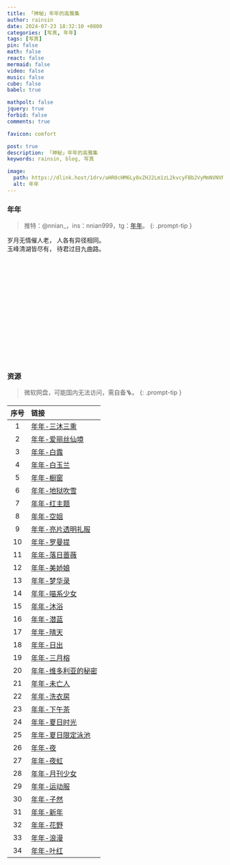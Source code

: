 ```yaml
---
title: 「神秘」年年的高雅集
author: rainsin
date: 2024-07-23 18:32:10 +0800
categories: [写真, 年年]
tags: [写真]
pin: false
math: false
react: false
mermaid: false
video: false
music: false
cube: false
babel: true

mathpolt: false
jquery: true
forbid: false
comments: true

favicon: comfort

post: true
description: 「神秘」年年的高雅集
keywords: rainsin, blog, 写真

image:
  path: https://dlink.host/1drv/aHR0cHM6Ly8xZHJ2Lm1zL2kvcyFBb2VyMmNVNVNsT0ZpUDAzX1VIUGhPdDRpTTVlM0E_ZT1lODI1NVM.jpg
  alt: 年年
---
```


<style>
    .gallery-wrap {
  display: flex;
  flex-direction: row;
  width: 100%;
  aspect-ratio: 1/0.5;
}

.item {
  flex: 1;
  height: 100%;
  background-position: center;
  background-size: cover;
  background-repeat: none;
  transition: flex 0.8s ease;
}

.item:hover {
    flex: 7;
}

.item-1 {
  background-image: url('https://dlink.host/1drv/aHR0cHM6Ly8xZHJ2Lm1zL2kvcyFBb2VyMmNVNVNsT0ZpUHMtTlVqQk9lcFoxRHA2Vmc_ZT1jQmJTNmc.jpg');
}

.item-2 {
  background-image: url('https://dlink.host/1drv/aHR0cHM6Ly8xZHJ2Lm1zL2kvcyFBb2VyMmNVNVNsT0ZpUDB6NjcxZEoyN044UnF1N1E_ZT1uNWZwYWI.jpg');
}

.item-3 {
  background-image: url('https://dlink.host/1drv/aHR0cHM6Ly8xZHJ2Lm1zL2kvcyFBb2VyMmNVNVNsT0ZpUDA0OFAycWxWQzdpNERyUGc_ZT1Ea2ZqQWI.jpg');
}

.item-4 {
  background-image: url('https://dlink.host/1drv/aHR0cHM6Ly8xZHJ2Lm1zL2kvcyFBb2VyMmNVNVNsT0ZpUHdWODhCQVY0ZVhMU3FrUlE_ZT1Jb1FBak4.jpg');
}

.item-5 {
  background-image: url('https://dlink.host/1drv/aHR0cHM6Ly8xZHJ2Lm1zL2kvcyFBb2VyMmNVNVNsT0ZpUDB5WnBYeXAtQzZrZS1OTlE_ZT05aEZGbjE.jpg');
}

.item-6 {
  background-image: url('https://dlink.host/1drv/aHR0cHM6Ly8xZHJ2Lm1zL2kvcyFBb2VyMmNVNVNsT0ZpUDAwdjg0dkNPQjNaME1HeVE_ZT0wMXRXcmw.jpg');
}
</style>

<link rel="stylesheet" href="/assets/post/nian/index.css"/>

### 年年

> 推特：@nnian_，ins：nnian999，tg：[年年](https://t.me/nainbao)。
{: .prompt-tip }

<div class="poem-box">
<div>
 <span>岁月无情催人老，</span>
 <span>人各有异径相同。</span>
</div>
<div>
 <span>玉峰清湖皆尽有，</span>
 <span>待君过目九曲路。</span>
</div>
</div>

<div class="gallery-wrap">
    <div class="item item-1"></div>
    <div class="item item-2"></div>
    <div class="item item-3"></div>
    <div class="item item-4"></div>
    <div class="item item-5"></div>
    <div class="item item-6"></div>
</div>

### 资源

> 微软网盘，可能国内无法访问，需自备🪜。
{: .prompt-tip }

| 序号 | 链接                                                                        |
|:--:|:--------------------------------------------------------------------------|
| 1  | [年年-三沐三熏](https://1drv.ms/u/s!Aoer2cU5SlOFiPopnpVyyedIKT4gyQ?e=cNwAM0)    |
| 2  | [年年-爱丽丝仙境](https://1drv.ms/u/s!Aoer2cU5SlOFiPos-yOoRHEz_r_b4A?e=CsJ8ni)   |
| 3  | [年年-白露](https://1drv.ms/u/s!Aoer2cU5SlOFiPocBTJ8CKb0AMVCPQ?e=78hm72)      |
| 4  | [年年-白玉兰](https://1drv.ms/u/s!Aoer2cU5SlOFiPohJc0mS8ZneZ7FpA?e=8DcftO)     |
| 5  | [年年-橱窗](https://1drv.ms/u/s!Aoer2cU5SlOFiPobu71EMpieQrx0JA?e=Qthmq7)      |
| 6  | [年年-地狱吹雪](https://1drv.ms/u/s!Aoer2cU5SlOFiPoY5sCdE1sD5-kybg?e=gOtzTO)    |
| 7  | [年年-红主题](https://1drv.ms/u/s!Aoer2cU5SlOFiPoZoeBoMj4HR1fSyA?e=PWHuee)     |
| 8  | [年年-空姐](https://1drv.ms/u/s!Aoer2cU5SlOFiPofIfiYQhwK08HobA?e=FR8TDQ)      |
| 9  | [年年-亮片透明礼服](https://1drv.ms/u/s!Aoer2cU5SlOFiPoeCXBzodtp6U7WKA?e=1QTeyz)  |
| 10 | [年年-罗曼提](https://1drv.ms/u/s!Aoer2cU5SlOFiPokEAnmEpTY-qN0Pg?e=1sU225)     |
| 11 | [年年-落日蔷薇](https://1drv.ms/u/s!Aoer2cU5SlOFiPomE97McmIo0reoXg?e=IkuctI)    |
| 12 | [年年-美娇娘](https://1drv.ms/u/s!Aoer2cU5SlOFiPoqKjCaTHdB1caeVQ?e=ds1lEb)     |
| 13 | [年年-梦华录](https://1drv.ms/u/s!Aoer2cU5SlOFiPorggHCN4nMI0dXgg?e=9cgLmQ)     |
| 14 | [年年-喵系少女](https://1drv.ms/u/s!Aoer2cU5SlOFiPolBshEPdRxK0xjhg?e=Ew6oAQ)    |
| 15 | [年年-沐浴](https://1drv.ms/u/s!Aoer2cU5SlOFiPotP9BRRSW9Ijq5ZA?e=K2g4b0)      |
| 16 | [年年-潜蓝](https://1drv.ms/u/s!Aoer2cU5SlOFiPoncnnEqooegGwZnA?e=PQLqAG)      |
| 17 | [年年-晴天](https://1drv.ms/u/s!Aoer2cU5SlOFiPooPrhSiR-DtZ8mSg?e=77Lq4J)      |
| 18 | [年年-日出](https://1drv.ms/u/s!Aoer2cU5SlOFiPojxMWVTMjoIJUNuw?e=OSx0e2)      |
| 19 | [年年-三月榕](https://1drv.ms/u/s!Aoer2cU5SlOFiPovpMFWCraGuylGrA?e=Z6Umxx)     |
| 20 | [年年-维多利亚的秘密](https://1drv.ms/u/s!Aoer2cU5SlOFiPsTWDuEd1JE-4RLdw?e=ZTcE3R) |
| 21 | [年年-未亡人](https://1drv.ms/u/s!Aoer2cU5SlOFiPow3cg8SrfzxmM3EQ?e=SfMcO8)     |
| 22 | [年年-洗衣房](https://1drv.ms/u/s!Aoer2cU5SlOFiPsUhBCotHr6rbNjdw?e=doCjRe)     |
| 23 | [年年-下午茶](https://1drv.ms/u/s!Aoer2cU5SlOFiPoudc_tAVD9mHekoA?e=XYMynf)     |
| 24 | [年年-夏日时光](https://1drv.ms/u/s!Aoer2cU5SlOFiPoyPgXb_nil-FahDg?e=rYwCGD)    |
| 25 | [年年-夏日限定泳池](https://1drv.ms/u/s!Aoer2cU5SlOFiP01HD81MArwohXo3g?e=tmlYzE)  |
| 26 | [年年-夜](https://1drv.ms/u/s!Aoer2cU5SlOFiPoz9dkHwj9Tn8JpsQ?e=u0ONqB)       |
| 27 | [年年-夜虹](https://1drv.ms/u/s!Aoer2cU5SlOFiPpkX4Bel-ILuaOdog?e=uUrkdp)      |
| 28 | [年年-月刊少女](https://1drv.ms/u/s!Aoer2cU5SlOFiPsSsXvAWA-k1-SEYQ?e=ideQRb)    |
| 29 | [年年-运动服](https://1drv.ms/u/s!Aoer2cU5SlOFiPoxJLVD6t1vezr_fw?e=ftGOJU)     |
| 30 | [年年-子然](https://1drv.ms/u/s!Aoer2cU5SlOFiPogJueIuwFmXEY82g?e=oejgQE)      |
| 31 | [年年-新年](https://1drv.ms/u/s!Aoer2cU5SlOFiPod5lPeCd4-WTdq0Q?e=J2COaA)      |
| 32 | [年年-花野](https://1drv.ms/u/s!Aoer2cU5SlOFiP8Jr_3yGA-5GLkp2w?e=6tJ4Hp)      |
| 33 | [年年-浪漫](https://1drv.ms/u/s!Aoer2cU5SlOFiP8MDrhtjRqczzis2g?e=aKttlU)      |
| 34 | [年年-叶红](https://1drv.ms/u/s!Aoer2cU5SlOFiP8LOdxlbvDpczjPag?e=hGc1oK)      |

